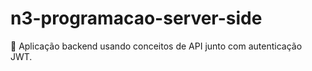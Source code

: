 # n3-programacao-server-side
🔑 Aplicação backend usando conceitos de API junto com autenticação JWT.
